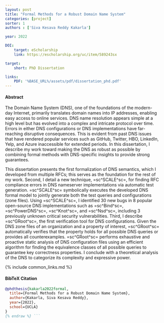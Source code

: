 ```yaml
---
layout: post
title: "Formal Methods for a Robust Domain Name System"
categories: [project]
sorter: 1
authors : ['Siva Kesava Reddy Kakarla']

year: 2022

DOI:
    target: eScholarship
    link: https://escholarship.org/uc/item/589243sx

target:
    short: PhD Dissertation

links:
    PDF: '%BASE_URL%/assets/pdf/dissertation_phd.pdf'
---
```


#### Abstract

The Domain Name System (DNS), one of the foundations of the modern-day Internet,
primarily translates domain names into IP addresses, enabling easy access to online services.
DNS name resolution appears simple at a high level but has evolved into a complex and
intricate protocol over time. Errors in either DNS configurations or DNS implementations have far-reaching disruptive consequences. This is evident from past DNS issues that have rendered popular services such as GitHub, Twitter, HBO, LinkedIn, Yelp, and Azure inaccessible for extended periods.
In this dissertation, I describe my work toward making the DNS as robust as possible by combining formal methods with DNS-specific insights to provide strong guarantees.

This dissertation presents the first formalization of DNS semantics, which I developed
from multiple RFCs; this serves as the foundation for the rest of my work.
Second, I detail a new technique, =sc^SCALE^sc=, for finding RFC compliance errors in DNS nameserver implementations via automatic test generation.
=sc^SCALE^sc= symbolically executes the developed DNS formal model to jointly generate both the test queries and configurations (zone files).
Using =sc^SCALE^sc=, I identified $30$ new bugs in $8$ popular open-source DNS implementations such
as =sc^Bind^sc=, =sc^PowerDNS^sc=, =sc^Knot^sc=, and =sc^Nsd^sc=, including $3$ previously unknown critical security vulnerabilities.
Third, I describe =sc^GRoot^sc=, the first verification tool for DNS configurations.
Given the DNS zone files of an organization and a property of interest, =sc^GRoot^sc= automatically verifies that the property holds for all possible DNS queries or provides all counterexamples.
=sc^GRoot^sc= performs exhaustive and proactive static analysis of DNS configuration files using an efficient algorithm for finding the equivalence classes of all possible queries to guarantee key correctness properties.
I conclude with a theoretical analysis of the DNS to categorize its complexity and expressive power.

{% include common_links.md %}


#### BibTeX Citation

```bibtex {% raw %}
@phdthesis{kakarla2022formal,
  title={Formal Methods for a Robust Domain Name System},
  author={Kakarla, Siva Kesava Reddy},
  year={2022},
  school={UCLA}
}
{% endraw %} ```